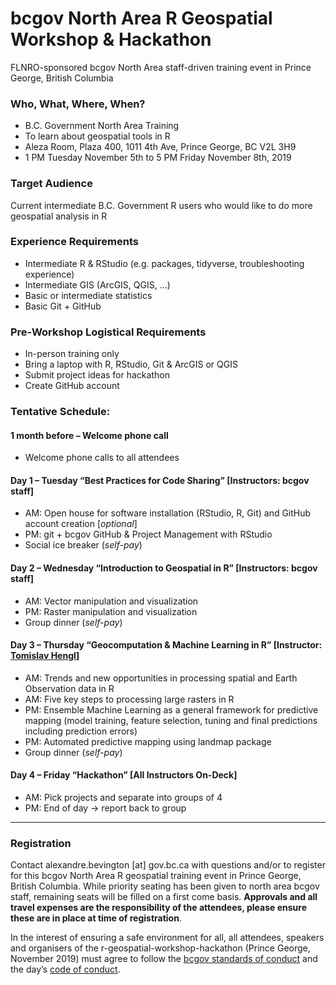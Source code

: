 
<!--
Copyright 2018 Province of British Columbia

This work is licensed under the Creative Commons Attribution 4.0 International License.
To view a copy of this license, visit http://creativecommons.org/licenses/by/4.0/.
-->

# bcgov North Area R Geospatial Workshop & Hackathon

FLNRO-sponsored bcgov North Area staff-driven training event in Prince George, British Columbia 

### Who, What, Where, When? 
- B.C. Government North Area Training 
- To learn about geospatial tools in R
- Aleza Room, Plaza 400, 1011 4th Ave, Prince George, BC V2L 3H9
- 1 PM Tuesday November 5th to 5 PM Friday November 8th, 2019

### Target Audience
Current intermediate B.C. Government R users who would like to do more geospatial analysis in R

### Experience Requirements
- Intermediate R & RStudio (e.g. packages, tidyverse, troubleshooting experience)
- Intermediate GIS (ArcGIS, QGIS, …)
- Basic or intermediate statistics 
- Basic Git + GitHub

### Pre-Workshop Logistical Requirements
- In-person training only
- Bring a laptop with R, RStudio, Git & ArcGIS or QGIS
- Submit project ideas for hackathon 
- Create GitHub account 

### Tentative Schedule: 

#### 1 month before – Welcome phone call 
- Welcome phone calls to all attendees 

#### Day 1 – Tuesday “Best Practices for Code Sharing” [Instructors: bcgov staff]
- AM: Open house for software installation (RStudio, R, Git) and GitHub account creation [_optional_]
- PM: git + bcgov GitHub & Project Management with RStudio
-	Social ice breaker (_self-pay_)

####	Day 2 – Wednesday “Introduction to Geospatial in R” [Instructors: bcgov staff]
-	AM: Vector manipulation and visualization
-	PM: Raster manipulation and visualization
-	Group dinner (_self-pay_)

####	Day 3 – Thursday “Geocomputation & Machine Learning in R” [Instructor: [Tomislav Hengl](https://github.com/thengl)]
-	AM: Trends and new opportunities in processing spatial and Earth Observation data in R
- AM: Five key steps to processing large rasters in R
- PM: Ensemble Machine Learning as a general framework for predictive mapping (model training, feature selection, tuning and final predictions including prediction errors)
- PM: Automated predictive mapping using landmap package
-	Group dinner (_self-pay_)

#### Day 4 – Friday “Hackathon” [All Instructors On-Deck]
-	AM: Pick projects and separate into groups of 4
-	PM: End of day -> report back to group


------

### Registration

Contact alexandre.bevington [at] gov.bc.ca with questions and/or to register for this bcgov North Area R geospatial training event in Prince George, British Columbia. While priority seating has been given to north area bcgov staff, remaining seats will be filled on a first come basis. **Approvals and all travel expenses are the responsibility of the attendees, please ensure these are in place at time of registration**.

In the interest of ensuring a safe environment for all,  all attendees, speakers and organisers of the r-geospatial-workshop-hackathon (Prince George, November 2019) must agree to follow the [bcgov standards of conduct](https://www2.gov.bc.ca/gov/content/careers-myhr/about-the-bc-public-service/ethics-standards-of-conduct/standards-of-conduct) and the day’s [code of conduct](https://www.contributor-covenant.org/version/1/4/code-of-conduct).
